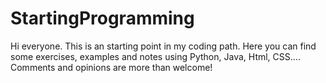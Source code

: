 # StartingProgramming
Hi everyone.
This is an starting point in my coding path. 
Here you can find some exercises, examples and notes using Python, Java, Html, CSS....
Comments and opinions are more than welcome!
